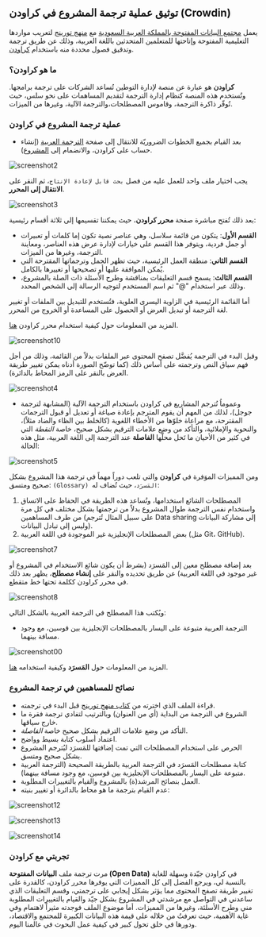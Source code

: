 ## توثيق عملية ترجمة المشروع في كراودن (Crowdin)

يعمل [مجتمع البيانات المفتوحة بالمملكة العربية السعودية](https://form.jotform.com/220362171812446) مع [منهج تورينج](https://the-turing-way.netlify.app/welcome.html) لتعريب مواردها التعليمية المفتوحة وإتاحتها للمتعلمين المتحدثين باللغة العربية، وذلك عن طريق ترجمة وتدقيق فصول محددة منه باستخدام [كراودن](https://crowdin.com/).

### ما هو كراودن؟

**كراودن** هو عبارة عن منصة لإدارة التوطين تُساعد الشركات على ترجمة برامجها. وتُستخدم هذه المنصة كنظام إدارة الترجمة لتقديم المساهمات على نحو سلس، حيث تُوفّر ذاكرة الترجمة، وقاموس المصطلحات،والترجمة الآلية، وغيرها من الميزات.

### عملية ترجمة المشروع في كراودن

* بعد القيام بجميع الخطوات الضروريّة للانتقال إلى صفحة [الترجمة العربية](https://turingway.crowdin.com/u/projects/1/l/ar) (إنشاء حساب على كراودن، والانضمام إلى [المشروع](https://turingway.crowdin.com/u/)).

![screenshot2](https://user-images.githubusercontent.com/56041419/162965483-2dcd2200-5da3-43e8-a7f0-5c1c760a3775.PNG)

يجب اختيار ملف واحد للعمل عليه من فصل `بحث قابل لإعادة الإنتاج`، ثم النقر على **الانتقال إلى المحرر**.

![screenshot3](https://user-images.githubusercontent.com/56041419/162971985-bf5a2197-9e8a-4a39-87cf-71762c0ecf82.PNG)‫

بعد ذلك تُفتح مباشرة صفحة **محرر كراودن**، حيث يمكننا تقسيمها إلى ثلاثة أقسام رئيسية:

* **القسم الأول**: يتكون من قائمة سلاسل، وهي عناصر نصية تكون إما كلمات أو تعبيرات أو جمل فردية، ويتوفر هذا القسم على خيارات لإدارة عرض هذه العناصر، ومعاينة الترجمة، وغيرها من الميزات.
* **القسم الثاني**: منطقة العمل الرئيسية، حيث تظهر الجمل وترجماتها المقترحة التي يُمكن الموافقة عليها أو تصحيحها أو تغييرها بالكامل.
* **القسم الثالث**: يسمح قسم التعليقات بمناقشة وطرح الأسئلة ذات الصلة بالمشروع، وذلك عبر استخدام "@" ثم اسم المستخدم لتوجيه الرسالة إلى الشخص المحدد.

أما القائمة الرئيسية في الزاوية اليسرى العلوية، فتُستخدم للتبديل بين الملفات أو تغيير لغة الترجمة أو تبديل العرض أو الحصول على المساعدة أو الخروج من المحرر.


المزيد من المعلومات حول كيفية استخدام محرر كراودن [هنا](https://support.crowdin.com/online-editor/).

![screenshot10](https://user-images.githubusercontent.com/56041419/163281963-20c63d26-f95c-4825-ac04-aae1f36a8191.PNG)

وقبل البدء في الترجمة يُفضَّل تصفح المحتوى عبر الملفات بدلاً من القائمة، وذلك من أجل فهم سياق النص وترجمته على أساس ذلك (كما توضّح الصورة أدناه يمكن تغيير طريقة العرض بالنقر على الرمز المحاط بالدائرة).   

![screenshot4](https://user-images.githubusercontent.com/56041419/163189677-93e2fbfd-092f-48ca-8a5f-8a965a626cdc.PNG)

* وعموماُ تُترجم المشاريع في كراودن باستخدام الترجمة الآلية (المشابهة لترجمة جوجل)، لذلك من المهم أن يقوم المترجم بإعادة صياغة أو تعديل أو قبول الترجمات المقترحة، مع مراعاة خلوّها من الأخطاء اللغوية (كالخلط بين الظاء والضاد مثلاً)، والنحوية والإملائية، والتأكد من وضع علامات الترقيم بشكل صحيح، خاصة *النقطة* التي في كثير من الأحيان ما تَحل محلَّها **الفاصلة** عند الترجمة إلى اللغة العربية، مثل هذه الحالة:

![screenshot5](https://user-images.githubusercontent.com/56041419/163078755-30e68300-6904-4324-8900-8f65976be4ca.PNG)

ومن المميزات الموَفرة في **كراودن** والتي تلعب دوراً مهماً في ترجمة هذا المشروع بشكل صحيح ومتسق: `(Glossary) المَسرَد`، حيث تُضاف له:

1. المصطلحات الشائع استخدامها، وتُساعد هذه الطريقة في الحفاظ على الاتساق واستخدام نفس الترجمة طوال المشروع بدلاً من ترجمتها بشكل مختلف في كل مرة من طرف المساهمين (على سبيل المثال تُترجم Data sharing إلى مشاركة البيانات وليس إلى تبادل البيانات).
2. بعض المصطلحات الإنجليزية غير الموجودة في اللغة العربية (مثل Git، GitHub).

![screenshot7](https://user-images.githubusercontent.com/56041419/163204673-0f45178c-169f-49a6-888e-14b4d70a896f.PNG)

بعد إضافة مصطلح معين إلى المَسرَد (بشرط أن يكون شائع الاستخدام في المشروع أو غير موجود في اللغة العربية) عن طريق تحديده والنقر على **إنشاء مصطلح**، يظهر بعد ذلك في محرر كراودن ككلمة تحتها خط متقطع.

![screenshot8](https://user-images.githubusercontent.com/56041419/163222396-35bf74b8-cdb3-4c48-b596-b11e33ec57c7.PNG)

ويُكتب هذا المصطلح في الترجمة العربية بالشكل التالي:

* الترجمة العربية متبوعة على اليسار بالمصطلحات الإنجليزية بين قوسين، مع وجود مسافة بينهما.

![screenshot00](https://user-images.githubusercontent.com/56041419/163381432-660c847a-78db-4abd-9118-1ed1870caed3.PNG)

المزيد من المعلومات حول **المَسرَد** وكيفية استخدامه [هنا](https://support.crowdin.com/glossary/).

### نصائح للمساهمين في ترجمة المشروع
* قراءة الملف الذي اخترته من [كتاب منهج تورينج](https://the-turing-way.netlify.app/welcome) قبل البدء في ترجمته.
* الشروع في الترجمة من البداية (أي من العنوان) وبالترتيب لتفادي ترجمة فقرة ما خارج سياقها.
* التأكد من وضع علامات الترقيم بشكل صحيح خاصة *الفاصلة*.
* اعتماد أسلوب كتابة بسيط وواضح.
*  الحرص على استخدام المصطلحات التي تمت إضافتها للمَسرَد ليُترجم المشروع بشكل صحيح ومتسق.
*  كتابة مصطلحات المَسرَد في الترجمة العربية بالطريقة الصحيحة (الترجمة العربية متبوعة على اليسار بالمصطلحات الإنجليزية بين قوسين، مع وجود مسافة بينهما).
*  العمل بنصائح المرشد(ة) بالمشروع والقيام بالتغييرات المطلوبة.
*  عدم القيام بترجمة ما هو محاط بالدائرة أو تغيير بنيته:

![screenshot12](https://user-images.githubusercontent.com/56041419/163278637-a4cd166d-e65b-46ef-94f8-d6a0e1535f40.PNG)

![screenshot13](https://user-images.githubusercontent.com/56041419/163277963-785b6de5-d866-42e2-b521-fa8a9fc9f045.PNG)

![screenshot14](https://user-images.githubusercontent.com/56041419/163278161-0a72ac8c-5d75-43f8-98bf-903949199a89.PNG)

### تجربتي مع كراودن
مرت ترجمة ملف **البيانات المفتوحة (Open Data)** في كراودن جيّدة وسهلة للغاية بالنسبة لي، ويرجع الفضل إلى كل المميزات التي يوفرها محرر كراودن، كالقدرة على تغيير طريقة تصفح المحتوى مما يؤثر بشكل إيجابي على ترجمتي،  وقسم التعليقات الذي ساعدني في التواصل مع مرشدتي في المشروع بشكل جيّد والقيام بالتغييرات المطلوبة مني وطرح الأسلئة، وغيرها من المميزات.
أما موضوع الملف فوجدته مثيراً لاهتمام وفي غاية الأهمية، حيث تعرفتُ من خلاله على قيمة هذه البيانات الكبيرة للمجتمع والاقتصاد، ودورها في خلق تحول كبير في كيفية عمل البحوث في عالمنا اليوم. 

